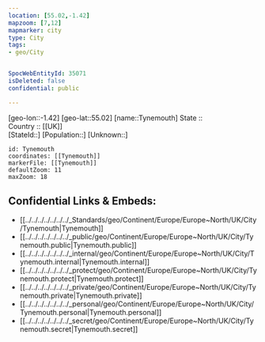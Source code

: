 ```yaml
---
location: [55.02,-1.42] 
mapzoom: [7,12] 
mapmarker: city 
type: City
tags:
- geo/City


SpocWebEntityId: 35071
isDeleted: false
confidential: public

---
```

[geo-lon::-1.42] 
[geo-lat::55.02] 
[name::Tynemouth] 
State ::  
Country :: [[UK]]  
[StateId::] 
[Population::] 
[Unknown::] 


```leaflet
id: Tynemouth
coordinates: [[Tynemouth]] 
markerFile: [[Tynemouth]] 
defaultZoom: 11 
maxZoom: 18
```


## Confidential Links & Embeds: 
- [[../../../../../../../_Standards/geo/Continent/Europe/Europe~North/UK/City/Tynemouth|Tynemouth]] 
- [[../../../../../../../_public/geo/Continent/Europe/Europe~North/UK/City/Tynemouth.public|Tynemouth.public]] 
- [[../../../../../../../_internal/geo/Continent/Europe/Europe~North/UK/City/Tynemouth.internal|Tynemouth.internal]] 
- [[../../../../../../../_protect/geo/Continent/Europe/Europe~North/UK/City/Tynemouth.protect|Tynemouth.protect]] 
- [[../../../../../../../_private/geo/Continent/Europe/Europe~North/UK/City/Tynemouth.private|Tynemouth.private]] 
- [[../../../../../../../_personal/geo/Continent/Europe/Europe~North/UK/City/Tynemouth.personal|Tynemouth.personal]] 
- [[../../../../../../../_secret/geo/Continent/Europe/Europe~North/UK/City/Tynemouth.secret|Tynemouth.secret]] 
